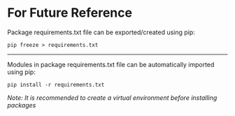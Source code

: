 
# For Future Reference

Package requirements.txt file can be exported/created using pip:
```
pip freeze > requirements.txt
```

---

Modules in package requirements.txt file can be automatically imported using pip:
```
pip install -r requirements.txt
```
*Note: It is recommended to create a virtual environment before installing packages*